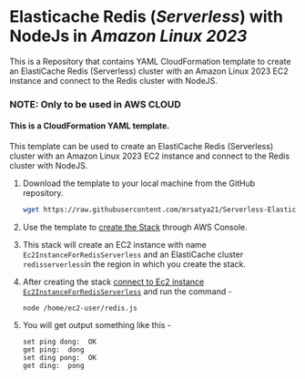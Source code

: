 # Elasticache Redis (*Serverless*) with NodeJs in *Amazon Linux 2023*
This is a Repository that contains YAML CloudFormation template to create an ElastiCache Redis (Serverless) cluster with an Amazon Linux 2023 EC2 instance and connect to the Redis cluster with NodeJS. 

### NOTE: Only to be used in AWS CLOUD

#### This is a CloudFormation YAML template. 

This template can be used to create an ElastiCache Redis (Serverless) cluster with an Amazon Linux 2023 EC2 instance and connect to the Redis cluster with NodeJS.

1. Download the template to your local machine from the GitHub repository.

    ```sh
    wget https://raw.githubusercontent.com/mrsatya21/Serverless-Elasticache-Redis-With-NodeJS/main/template.yaml
    ```
2. Use the template to [create the Stack](https://docs.aws.amazon.com/AWSCloudFormation/latest/UserGuide/cfn-console-create-stack.html) through AWS Console.

3. This stack will create an EC2 instance with name `Ec2InstanceForRedisServerless` and an ElastiCache cluster `redisserverless`in the region in which you create the stack. 

4. After creating the stack [connect to Ec2 instance `Ec2InstanceForRedisServerless`](https://docs.aws.amazon.com/AWSEC2/latest/UserGuide/connect-linux-inst-ssh.html#connect-linux-inst-sshClient) and run the command -
    ```node 
    node /home/ec2-user/redis.js
    ```

5. You will get output something like this - 
    ```
    set ping dong:  OK
    get ping:  dong
    set ding pong:  OK
    get ding:  pong
    ```
